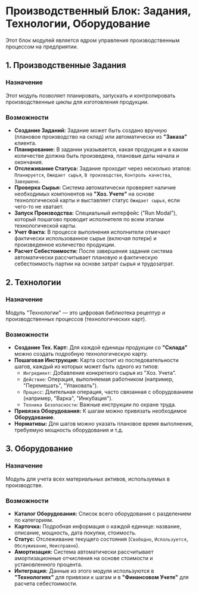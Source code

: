 # Производственный Блок: Задания, Технологии, Оборудование

Этот блок модулей является ядром управления производственным процессом на предприятии.

## 1. Производственные Задания

### Назначение
Этот модуль позволяет планировать, запускать и контролировать производственные циклы для изготовления продукции.

### Возможности
-   **Создание Заданий:** Задание может быть создано вручную (плановое производство на склад) или автоматически из **"Заказа"** клиента.
-   **Планирование:** В задании указывается, какая продукция и в каком количестве должна быть произведена, плановые даты начала и окончания.
-   **Отслеживание Статуса:** Задание проходит через несколько этапов: `Планируется`, `Ожидает сырья`, `В производстве`, `Контроль качества`, `Завершено`.
-   **Проверка Сырья:** Система автоматически проверяет наличие необходимых компонентов на **"Хоз. Учете"** на основе технологической карты и выставляет статус `Ожидает сырья`, если чего-то не хватает.
-   **Запуск Производства:** Специальный интерфейс ("Run Modal"), который пошагово проводит исполнителя по всем этапам технологической карты.
-   **Учет Факта:** В процессе выполнения исполнители отмечают фактически использованное сырье (включая потери) и произведенное количество продукции.
-   **Расчет Себестоимости:** После завершения задания система автоматически рассчитывает плановую и фактическую себестоимость партии на основе затрат сырья и трудозатрат.

## 2. Технологии

### Назначение
Модуль "Технологии" — это цифровая библиотека рецептур и производственных процессов (технологических карт).

### Возможности
-   **Создание Тех. Карт:** Для каждой единицы продукции со **"Склада"** можно создать подробную технологическую карту.
-   **Пошаговая Инструкция:** Карта состоит из последовательности шагов, каждый из которых может быть одного из типов:
    -   `Ингредиент`: Добавление конкретного сырья из "Хоз. Учета".
    -   `Действие`: Операция, выполняемая работником (например, "Перемешать", "Упаковать").
    -   `Процесс`: Длительная операция, часто связанная с оборудованием (например, "Варка", "Инкубация").
    -   `Техника Безопасности`: Важные инструкции по охране труда.
-   **Привязка Оборудования:** К шагам можно привязать необходимое **Оборудование**.
-   **Нормативы:** Для шагов можно указать плановое время выполнения, требуемую мощность оборудования и т.д.

## 3. Оборудование

### Назначение
Модуль для учета всех материальных активов, используемых в производстве.

### Возможности
-   **Каталог Оборудования:** Список всего оборудования с разделением по категориям.
-   **Карточка:** Подробная информация о каждой единице: название, описание, мощность, дата покупки, стоимость.
-   **Статус:** Отслеживание текущего состояния (`Свободно`, `Используется`, `Обслуживание`, `Неисправно`).
-   **Амортизация:** Система автоматически рассчитывает амортизационные отчисления на основе стоимости и установленного процента.
-   **Интеграция:** Данные из этого модуля используются в **"Технологиях"** для привязки к шагам и в **"Финансовом Учете"** для расчета себестоимости.